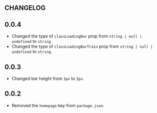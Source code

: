 ## CHANGELOG

## 0.0.4

- Changed the type of `classLoadingBar` prop from `string | null | undefined` to `string`.
- Changed the type of `classLoadingBarTrain` prop from `string | null | undefined` to `string`.

## 0.0.3

- Changed bar height from `3px` to `2px`.

## 0.0.2

- Removed the `homepage` key from `package.json`.
